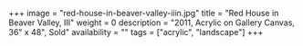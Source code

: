 +++
image = "red-house-in-beaver-valley-iiin.jpg"
title = "Red House in Beaver Valley, III"
weight = 0
description = "2011, Acrylic on Gallery Canvas, 36\" x 48\", Sold"
availability = ""
tags = ["acrylic", "landscape"]
+++
